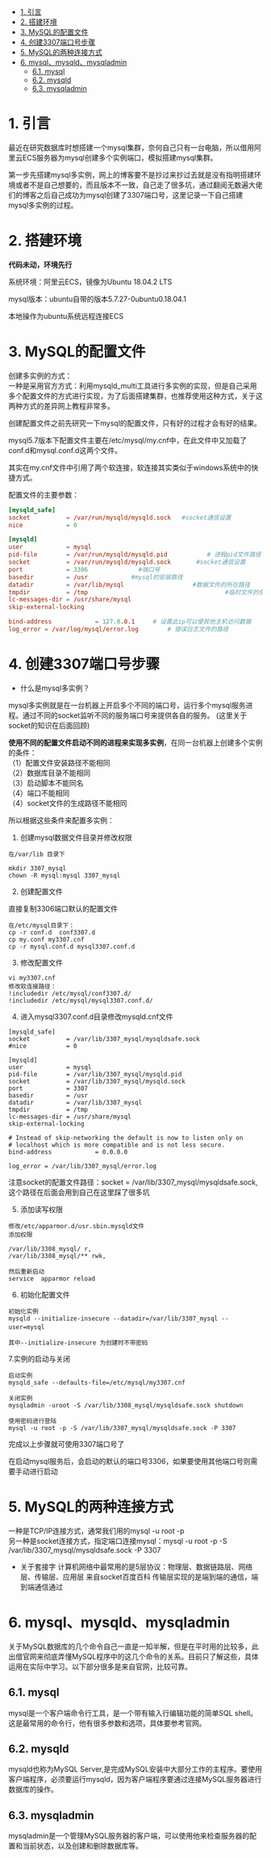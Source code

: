 <!-- TOC -->

- [1. 引言](#1-%e5%bc%95%e8%a8%80)
- [2. 搭建环境](#2-%e6%90%ad%e5%bb%ba%e7%8e%af%e5%a2%83)
- [3. MySQL的配置文件](#3-mysql%e7%9a%84%e9%85%8d%e7%bd%ae%e6%96%87%e4%bb%b6)
- [4. 创建3307端口号步骤](#4-%e5%88%9b%e5%bb%ba3307%e7%ab%af%e5%8f%a3%e5%8f%b7%e6%ad%a5%e9%aa%a4)
- [5. MySQL的两种连接方式](#5-mysql%e7%9a%84%e4%b8%a4%e7%a7%8d%e8%bf%9e%e6%8e%a5%e6%96%b9%e5%bc%8f)
- [6. mysql、mysqld、mysqladmin](#6-mysqlmysqldmysqladmin)
  - [6.1. mysql](#61-mysql)
  - [6.2. mysqld](#62-mysqld)
  - [6.3. mysqladmin](#63-mysqladmin)

<!-- /TOC -->
# 1. 引言
最近在研究数据库时想搭建一个mysql集群，奈何自己只有一台电脑，所以借用阿里云ECS服务器为mysql创建多个实例端口，模拟搭建mysql集群。

第一步先搭建mysql多实例，网上的博客要不是抄过来抄过去就是没有指明搭建环境或者不是自己想要的，而且版本不一致，自己走了很多坑，通过翻阅无数遍大佬们的博客之后自己成功为mysql创建了3307端口号，这里记录一下自己搭建mysql多实例的过程。

# 2. 搭建环境
**代码未动，环境先行**

系统环境：阿里云ECS，镜像为Ubuntu 18.04.2 LTS

mysql版本：ubuntu自带的版本5.7.27-0ubuntu0.18.04.1

本地操作为ubuntu系统远程连接ECS

# 3. MySQL的配置文件

创建多实例的方式：<br>
一种是采用官方方式：利用mysqld_multi工具进行多实例的实现，但是自己采用多个配置文件的方式进行实现，为了后面搭建集群，也推荐使用这种方式，关于这两种方式的差异网上教程非常多。

创建配置文件之前先研究一下mysql的配置文件，只有好的过程才会有好的结果。


mysql5.7版本下配置文件主要在/etc/mysql/my.cnf中，在此文件中又加载了conf.d和mysql.conf.d这两个文件。

其实在my.cnf文件中引用了两个软连接，软连接其实类似于windows系统中的快捷方式。

配置文件的主要参数：
```conf
[mysqld_safe]
socket          = /var/run/mysqld/mysqld.sock   #socket通信设置
nice            = 0

[mysqld]
user            = mysql
pid-file        = /var/run/mysqld/mysqld.pid           # 进程pid文件路径
socket          = /var/run/mysqld/mysqld.sock       #socket通信设置
port            = 3306              #端口号
basedir         = /usr            #mysql的安装路径 
datadir         = /var/lib/mysql                   #数据文件的所在路径
tmpdir          = /tmp                                      #临时文件的保存路径
lc-messages-dir = /usr/share/mysql   
skip-external-locking

bind-address            = 127.0.0.1     # 设置此ip可以使其他主机访问数据
log_error = /var/log/mysql/error.log        # 错误日志文件的路径

```

# 4. 创建3307端口号步骤
* 什么是mysql多实例？

mysql多实例就是在一台机器上开启多个不同的端口号，运行多个mysql服务进程。通过不同的socket监听不同的服务端口号来提供各自的服务。
(这里关于socket的知识在后面回顾)


**使用不同的配置文件启动不同的进程来实现多实例**，在同一台机器上创建多个实例的条件：<br>（1）配置文件安装路径不能相同<br>
（2）数据库目录不能相同<br>
（3）启动脚本不能同名<br>
（4）端口不能相同<br>
（4）socket文件的生成路径不能相同

所以根据这些条件来配置多实例：

1. 创建mysql数据文件目录并修改权限

```
在/var/lib 目录下

mkdir 3307_mysql
chown -R mysql:mysql 3307_mysql
```

2. 创建配置文件

直接复制3306端口默认的配置文件
```
在/etc/mysql目录下：
cp -r conf.d  conf3307.d
cp my.conf my3307.cnf
cp -r mysql.conf.d mysql3307.conf.d
```

3. 修改配置文件
```
vi my3307.cnf
修改软连接路径：
!includedir /etc/mysql/conf3307.d/
!includedir /etc/mysql/mysql3307.conf.d/
```

4. 进入mysql3307.conf.d目录修改mysqld.cnf文件
```
[mysqld_safe]
socket          = /var/lib/3307_mysql/mysqldsafe.sock
#nice           = 0

[mysqld]
user            = mysql
pid-file        = /var/lib/3307_mysql/mysqld.pid
socket          = /var/lib/3307_mysql/mysqld.sock
port            = 3307
basedir         = /usr
datadir         = /var/lib/3307_mysql
tmpdir          = /tmp
lc-messages-dir = /usr/share/mysql
skip-external-locking

# Instead of skip-networking the default is now to listen only on
# localhost which is more compatible and is not less secure.
bind-address            = 0.0.0.0

log_error = /var/lib/3307_mysql/error.log

```
注意socket的配置文件路径：socket    = /var/lib/3307_mysql/mysqldsafe.sock,这个路径在后面会用到自己在这里踩了很多坑

5. 添加读写权限
```
修改/etc/apparmor.d/usr.sbin.mysqld文件
添加权限

/var/lib/3308_mysql/ r,
/var/lib/3308_mysql/** rwk,

然后重新启动
service  apparmor reload
```

6. 初始化配置文件
```
初始化实例
mysqld --initialize-insecure --datadir=/var/lib/3307_mysql --user=mysql　　

其中--initialize-insecure 为创建时不带密码
```

7.实例的启动与关闭

```
启动实例
mysqld_safe --defaults-file=/etc/mysql/my3307.cnf

关闭实例
mysqladmin -uroot -S /var/lib/3308_mysql/mysqldsafe.sock shutdown

使用密码进行登陆
mysql -u root -p -S /var/lib/3307_mysql/mysqldsafe.sock -P 3307
``` 
完成以上步骤就可使用3307端口号了

在启动mysql服务后，会启动的默认的端口号3306，如果要使用其他端口号则需要手动进行启动

# 5. MySQL的两种连接方式
一种是TCP/IP连接方式，通常我们用的mysql -u root -p<br>
另一种是socket连接方式，指定端口连接mysql：mysql -u root -p -S /var/lib/3307_mysql/mysqldsafe.sock -P 3307



* 关于套接字
计算机网络中最常用的是5层协议：物理层、数据链路层、网络层、传输层、应用层
来自socket百度百科
传输层实现的是端到端的通信，端到端通信通过


# 6. mysql、mysqld、mysqladmin

关于MySQL数据库的几个命令自己一直是一知半解，但是在平时用的比较多，此出借官网来彻底弄懂MySQL程序中的这几个命令的关系。目前只了解这些，具体运用在实际中学习。以下部分很多是来自官网，比较可靠。


## 6.1. mysql
mysql是一个客户端命令行工具，是一个带有输入行编辑功能的简单SQL shell。这是最常用的命令行，他有很多参数和选项，具体要参考官网。

## 6.2. mysqld

mysqld也称为MySQL Server,是完成MySQL安装中大部分工作的主程序。要使用客户端程序，必须要运行mysqld，因为客户端程序要通过连接MySQL服务器进行数据库的操作。

## 6.3. mysqladmin
mysqladmin是一个管理MySQL服务器的客户端，可以使用他来检查服务器的配置和当前状态，以及创建和删除数据库等。